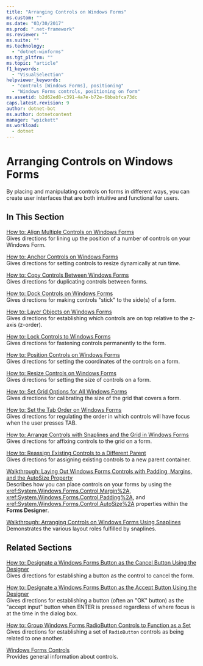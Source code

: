 ```yaml
---
title: "Arranging Controls on Windows Forms"
ms.custom: ""
ms.date: "03/30/2017"
ms.prod: ".net-framework"
ms.reviewer: ""
ms.suite: ""
ms.technology: 
  - "dotnet-winforms"
ms.tgt_pltfrm: ""
ms.topic: "article"
f1_keywords: 
  - "VisualSelection"
helpviewer_keywords: 
  - "controls [Windows Forms], positioning"
  - "Windows Forms controls, positioning on form"
ms.assetid: b2d62ed8-c391-4a7e-b72e-6bbabfca73dc
caps.latest.revision: 9
author: dotnet-bot
ms.author: dotnetcontent
manager: "wpickett"
ms.workload: 
  - dotnet
---
```

# Arranging Controls on Windows Forms
By placing and manipulating controls on forms in different ways, you can create user interfaces that are both intuitive and functional for users.  
  
## In This Section  
 [How to: Align Multiple Controls on Windows Forms](../../../../docs/framework/winforms/controls/how-to-align-multiple-controls-on-windows-forms.md)  
 Gives directions for lining up the position of a number of controls on your Windows Form.  
  
 [How to: Anchor Controls on Windows Forms](../../../../docs/framework/winforms/controls/how-to-anchor-controls-on-windows-forms.md)  
 Gives directions for setting controls to resize dynamically at run time.  
  
 [How to: Copy Controls Between Windows Forms](../../../../docs/framework/winforms/controls/how-to-copy-controls-between-windows-forms.md)  
 Gives directions for duplicating controls between forms.  
  
 [How to: Dock Controls on Windows Forms](../../../../docs/framework/winforms/controls/how-to-dock-controls-on-windows-forms.md)  
 Gives directions for making controls "stick" to the side(s) of a form.  
  
 [How to: Layer Objects on Windows Forms](../../../../docs/framework/winforms/controls/how-to-layer-objects-on-windows-forms.md)  
 Gives directions for establishing which controls are on top relative to the z-axis (z-order).  
  
 [How to: Lock Controls to Windows Forms](../../../../docs/framework/winforms/controls/how-to-lock-controls-to-windows-forms.md)  
 Gives directions for fastening controls permanently to the form.  
  
 [How to: Position Controls on Windows Forms](../../../../docs/framework/winforms/controls/how-to-position-controls-on-windows-forms.md)  
 Gives directions for setting the coordinates of the controls on a form.  
  
 [How to: Resize Controls on Windows Forms](../../../../docs/framework/winforms/controls/how-to-resize-controls-on-windows-forms.md)  
 Gives directions for setting the size of controls on a form.  
  
 [How to: Set Grid Options for All Windows Forms](../../../../docs/framework/winforms/controls/how-to-set-grid-options-for-all-windows-forms.md)  
 Gives directions for calibrating the size of the grid that covers a form.  
  
 [How to: Set the Tab Order on Windows Forms](../../../../docs/framework/winforms/controls/how-to-set-the-tab-order-on-windows-forms.md)  
 Gives directions for regulating the order in which controls will have focus when the user presses TAB.  
  
 [How to: Arrange Controls with Snaplines and the Grid in Windows Forms](../../../../docs/framework/winforms/controls/how-to-arrange-controls-with-snaplines-and-the-grid-in-windows-forms.md)  
 Gives directions for affixing controls to the grid on a form.  
  
 [How to: Reassign Existing Controls to a Different Parent](../../../../docs/framework/winforms/controls/how-to-reassign-existing-controls-to-a-different-parent.md)  
 Gives directions for assigning existing controls to a new parent container.  
  
 [Walkthrough: Laying Out Windows Forms Controls with Padding, Margins, and the AutoSize Property](../../../../docs/framework/winforms/controls/windows-forms-controls-padding-autosize.md)  
 Describes how you can place controls on your forms by using the <xref:System.Windows.Forms.Control.Margin%2A>, <xref:System.Windows.Forms.Control.Padding%2A>, and <xref:System.Windows.Forms.Control.AutoSize%2A> properties within the **Forms Designer**.  
  
 [Walkthrough: Arranging Controls on Windows Forms Using Snaplines](../../../../docs/framework/winforms/controls/walkthrough-arranging-controls-on-windows-forms-using-snaplines.md)  
 Demonstrates the various layout roles fulfilled by snaplines.  
  
## Related Sections  
 [How to: Designate a Windows Forms Button as the Cancel Button Using the Designer](../../../../docs/framework/winforms/controls/designate-a-wf-button-as-the-cancel-button-using-the-designer.md)  
 Gives directions for establishing a button as the control to cancel the form.  
  
 [How to: Designate a Windows Forms Button as the Accept Button Using the Designer](../../../../docs/framework/winforms/controls/designate-a-wf-button-as-the-accept-button-using-the-designer.md)  
 Gives directions for establishing a button (often an "OK" button) as the "accept input" button when ENTER is pressed regardless of where focus is at the time in the dialog box.  
  
 [How to: Group Windows Forms RadioButton Controls to Function as a Set](../../../../docs/framework/winforms/controls/how-to-group-windows-forms-radiobutton-controls-to-function-as-a-set.md)  
 Gives directions for establishing a set of `RadioButton` controls as being related to one another.  
  
 [Windows Forms Controls](../../../../docs/framework/winforms/controls/index.md)  
 Provides general information about controls.

